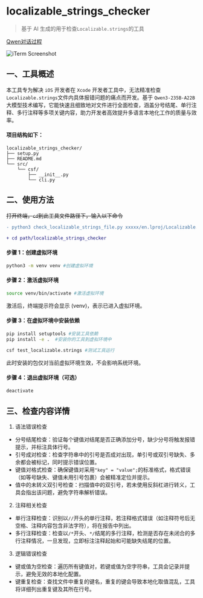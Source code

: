 # localizable_strings_checker

> 基于 AI 生成的用于检查`Localizable.strings`的工具

[Qwen对话过程](https://chat.qwen.ai/s/e2a1ec86-244e-42b1-a336-09f6d9ee3440?fev=0.0.107)

![iTerm Screenshot](https://github.com/user-attachments/assets/331126b8-73df-4cf4-95fd-7a8125183a79)


## 一、工具概述

本工具专为解决 `iOS` 开发者在 `Xcode` 开发者工具中，无法精准检查`Localizable.strings`文件内具体报错问题的痛点而开发。基于 `Qwen3-235B-A22B` 大模型技术编写，它能快速且细致地对文件进行全面检查，涵盖分号结尾、单行注释、多行注释等多项关键内容，助力开发者高效提升多语言本地化工作的质量与效率。

#### 项目结构如下：

```text
localizable_strings_checker/
├── setup.py
├── README.md
└── src/
    └── csf/
        ├── __init__.py
        └── cli.py
```

## 二、使用方法

~~打开终端，`cd`到此工具文件路径下，输入以下命令~~
```diff
- python3 check_localizable_strings_file.py xxxxx/en.lproj/Localizable.strings

+ cd path/localizable_strings_checker
```

#### **步骤 1：创建虚拟环境**

```bash
python3 -m venv venv #创建虚拟环境
```
#### **步骤 2：激活虚拟环境**

```bash
source venv/bin/activate #激活虚拟环境
```
激活后，终端提示符会显示 (venv)，表示已进入虚拟环境。

#### **步骤 3：在虚拟环境中安装依赖**

```bash
pip install setuptools #安装工具依赖
pip install -e .  #安装你的工具到虚拟环境中

csf test_localizable.strings #测试工具运行
```

此时安装的包仅对当前虚拟环境生效，不会影响系统环境。

#### **步骤 4：退出虚拟环境（可选）**

```bash
deactivate
```

## 三、检查内容详情

1. 语法错误检查
- 分号结尾检查：验证每个键值对结尾是否正确添加分号，缺少分号将触发报错提示，并标注具体行号。
- 引号成对检查：检查字符串中的引号是否成对出现，单引号或双引号缺失、多余都会被标记，同时提示错误位置。
- 键值对格式检查：确保键值对采用`"key" = "value";`的标准格式，格式错误（如等号缺失、键值未用引号包裹）会被精准定位并提示。
- 值中的未转义双引号检查：扫描值中的双引号，若未使用反斜杠进行转义，工具会指出该问题，避免字符串解析错误。

2. 注释相关检查
- 单行注释检查：识别以`//`开头的单行注释，若注释格式错误（如注释符号后无空格、注释内容包含非法字符），将在报告中列出。
- 多行注释检查：检查以`/*`开头、`*/`结尾的多行注释，检测是否存在未闭合的多行注释情况，一旦发现，立即标注注释起始和可能缺失结尾的位置。

3. 逻辑错误检查
- 键或值为空检查：遍历所有键值对，若键或值为空字符串，工具会记录并提示，避免无效的本地化配置。
- 键重复检查：查找文件中重复的键名，重复的键会导致本地化取值混乱，工具将详细列出重复键及其所在行号。

